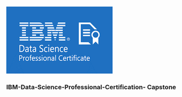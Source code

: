 ![](https://github.com/SirBaron84/IBM-Data-Science-Professional-Certification-/blob/main/images/IBM_.png)




### IBM-Data-Science-Professional-Certification- Capstone 


